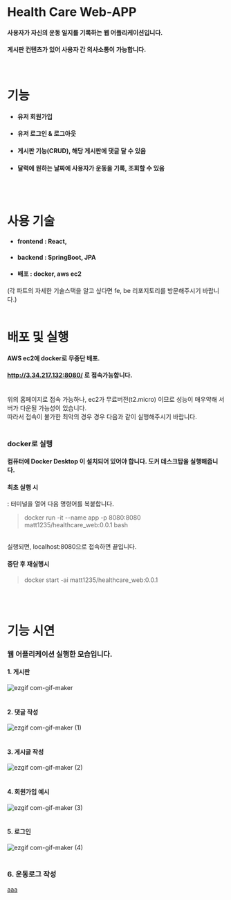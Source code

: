 # Health Care Web-APP <br>
#### 사용자가 자신의 운동 일지를 기록하는 웹 어플리케이션입니다.
#### 게시판 컨텐츠가 있어 사용자 간 의사소통이 가능합니다. 

<br>

# 기능
- #### 유저 회원가입
- #### 유저 로그인 & 로그아웃
- #### 게시판 기능(CRUD), 해당 게시판에 댓글 달 수 있음
- #### 달력에 원하는 날짜에 사용자가 운동을 기록, 조회할 수 있음
<br><br>

# 사용 기술
- #### frontend : React,
- #### backend : SpringBoot, JPA
- #### 배포 : docker, aws ec2
(각 파트의 자세한 기술스택을 알고 싶다면 fe, be 리포지토리를 방문해주시기 바랍니다.)
<br><br>

# 배포 및 실행
#### AWS ec2에 docker로 무중단 배포.<br>
#### http://3.34.217.132:8080/ 로 접속가능합니다.
<br>
위의 홈페이지로 접속 가능하나, ec2가 무료버전(t2.micro) 이므로 성능이 매우약해 서버가 다운될 가능성이 있습니다. <br>
따라서 접속이 불가한 최악의 경우 경우 다음과 같이 실행해주시기 바랍니다. <br><br>

### docker로 실행
#### 컴퓨터에 Docker Desktop 이 설치되어 있어야 합니다. 도커 데스크탑을 실행해줍니다.
#### 최초 실행 시
: 터미널을 열어 다음 명령어를 복붙합니다.
> docker run -it --name app -p 8080:8080 matt1235/healthcare_web:0.0.1 bash
<br>
실행되면, localhost:8080으로 접속하면 끝입니다. <br>

#### 중단 후 재실행시
> docker start -ai matt1235/healthcare_web:0.0.1 
<br>
<br> 

# 기능 시연
### 웹 어플리케이션 실행한 모습입니다.
#### 1. 게시판
![ezgif com-gif-maker](https://user-images.githubusercontent.com/56336436/186668646-2b77995b-19b8-4379-97e2-be589fdb3da2.gif)
<br><br> 

#### 2. 댓글 작성
![ezgif com-gif-maker (1)](https://user-images.githubusercontent.com/56336436/186670371-affe95b2-3282-4f68-b142-2e1a36b9406a.gif)
<br><br>

#### 3. 게시글 작성
![ezgif com-gif-maker (2)](https://user-images.githubusercontent.com/56336436/186670816-fb5ed5f4-069a-40a6-937f-9909d4341eab.gif)
<br><br>

#### 4. 회원가입 예시
![ezgif com-gif-maker (3)](https://user-images.githubusercontent.com/56336436/186671289-a018f5a0-25d1-453f-8463-1f2423bf3cef.gif)
<br><br>

#### 5. 로그인
![ezgif com-gif-maker (4)](https://user-images.githubusercontent.com/56336436/186671645-7e9138f1-3a68-4503-9430-49442c156733.gif)
<br><br>

### 6. 운동로그 작성
[aaa](https://user-images.githubusercontent.com/56336436/187933454-bf7b5e3d-3631-4242-8178-5a82c545a15e.gif)
